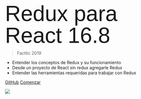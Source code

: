 <span style="font-family: 'Gruppo', sans-serif; font-size: 72px; text-decoration: uppercase; line-height: 72px;">
  Redux para React 16.8
</span>

> Facttic 2019

- Entender los conceptos de Redux y su funcionamiento
- Desde un proyecto de React sin redux agregarle Redux
- Entender las herramientas requeridas para trabajar con Redux

[GitHub](https://github.com/FedeG/react-redux)
[Comenzar](redux/README.md)

<!-- background image -->
![](/assets/background.png)
